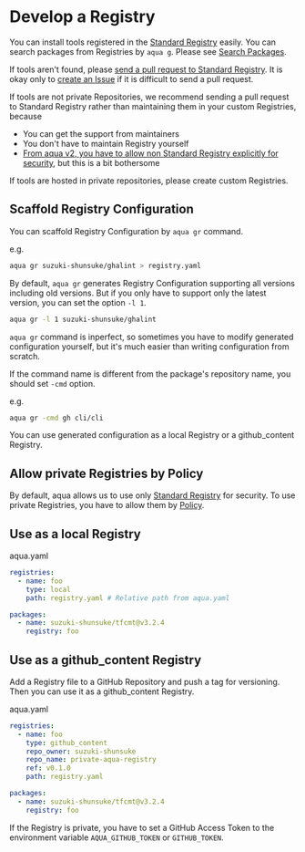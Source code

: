# Develop a Registry

You can install tools registered in the [Standard Registry](/docs/products/aqua-registry) easily.
You can search packages from Registries by `aqua g`.
Please see [Search Packages](/docs/tutorial/search-packages).

If tools aren't found, please [send a pull request to Standard Registry](/docs/products/aqua-registry/contributing).
It is okay only to [create an Issue](https://github.com/aquaproj/aqua-registry/issues) if it is difficult to send a pull request.

If tools are not private Repositories, we recommend sending a pull request to Standard Registry rather than maintaining them in your custom Registries, because

- You can get the support from maintainers
- You don't have to maintain Registry yourself
- [From aqua v2, you have to allow non Standard Registry explicitly for security](/docs/reference/upgrade-guide/v2/only-standard-registry-is-allowed-by-default/), but this is a bit bothersome

If tools are hosted in private repositories, please create custom Registries.

## Scaffold Registry Configuration

You can scaffold Registry Configuration by `aqua gr` command.

e.g.

```sh
aqua gr suzuki-shunsuke/ghalint > registry.yaml
```

By default, `aqua gr` generates Registry Configuration supporting all versions including old versions.
But if you only have to support only the latest version, you can set the option `-l 1`.

```sh
aqua gr -l 1 suzuki-shunsuke/ghalint
```

`aqua gr` command is inperfect, so sometimes you have to modify generated configuration yourself, but it's much easier than writing configuration from scratch.

If the command name is different from the package's repository name, you should set `-cmd` option.

e.g.

```sh
aqua gr -cmd gh cli/cli
```

You can use generated configuration as a local Registry or a github_content Registry.

## Allow private Registries by Policy

By default, aqua allows us to use only [Standard Registry](https://github.com/aquaproj/aqua-registry) for security.
To use private Registries, you have to allow them by [Policy](/docs/guides/policy-as-code).

## Use as a local Registry

aqua.yaml

```yaml
registries:
  - name: foo
    type: local
    path: registry.yaml # Relative path from aqua.yaml

packages:
  - name: suzuki-shunsuke/tfcmt@v3.2.4
    registry: foo
```

## Use as a github_content Registry

Add a Registry file to a GitHub Repository and push a tag for versioning.
Then you can use it as a github_content Registry.

aqua.yaml

```yaml
registries:
  - name: foo
    type: github_content
    repo_owner: suzuki-shunsuke
    repo_name: private-aqua-registry
    ref: v0.1.0
    path: registry.yaml

packages:
  - name: suzuki-shunsuke/tfcmt@v3.2.4
    registry: foo
```

If the Registry is private, you have to set a GitHub Access Token to the environment variable `AQUA_GITHUB_TOKEN` or `GITHUB_TOKEN`.
